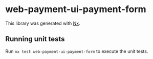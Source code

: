 # web-payment-ui-payment-form

This library was generated with [Nx](https://nx.dev).

## Running unit tests

Run `nx test web-payment-ui-payment-form` to execute the unit tests.
